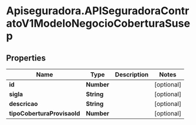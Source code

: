 # Apiseguradora.APISeguradoraContratoV1ModeloNegocioCoberturaSusep

## Properties
Name | Type | Description | Notes
------------ | ------------- | ------------- | -------------
**id** | **Number** |  | [optional] 
**sigla** | **String** |  | [optional] 
**descricao** | **String** |  | [optional] 
**tipoCoberturaProvisaoId** | **Number** |  | [optional] 



